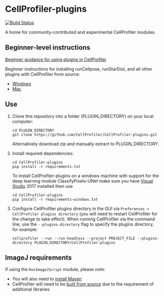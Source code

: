 CellProfiler-plugins
====================
[![Build Status](https://travis-ci.org/CellProfiler/CellProfiler-plugins.svg?branch=master)](https://travis-ci.org/CellProfiler/CellProfiler-plugins)

A home for community-contributed and experimental CellProfiler modules. 

## Beginner-level instructions
[Beginner guidance for using plugins in CellProfiler](https://github.com/CellProfiler/CellProfiler/blob/master/cellprofiler/data/help/other_plugins.rst) 

Beginner instructions for installing runCellpose, runStarDist, and all other plugins with CellProfiler from source: 
* [Windows](https://github.com/CellProfiler/CellProfiler-plugins/blob/master/Instructions/Install_environment_instructions_windows.pdf) 
* [Mac](https://github.com/CellProfiler/CellProfiler-plugins/blob/master/Instructions/Install_environment_instructions_mac.pdf)


## Use
1. Clone this repository into a folder (PLUGIN_DIRECTORY) on your local computer:
    ```
    cd PLUGIN_DIRECTORY
    git clone https://github.com/CellProfiler/CellProfiler-plugins.git
    ```
    
    Alternatively download zip and manually extract to PLUGIN_DIRECTORY.

1. Install required dependencies:
	```
	cd CellProfiler-plugins
	pip install -r requirements.txt
	```

    To install CellProfiler-plugins on a windows machine with support for the deep learning module ClassifyPixels-UNet make sure you have [Visual Studio](https://support.microsoft.com/help/2977003/the-latest-supported-visual-c-downloads) 2017 installed then use
    ```
    cd CellProfiler-plugins
    pip install -r requirements-windows.txt
    ```

1. Configure CellProfiler plugins directory in the GUI via `Preferences > CellProfiler plugins directory` (you will need to restart CellProfiler for the change to take effect). When running CellProfiler via the command line, use the `--plugins-directory` flag to specify the plugins directory, for example:
    ```
    cellprofiler --run --run-headless --project PROJECT_FILE --plugins-directory PLUGIN_DIRECTORY/CellProfiler-plugins
    ```

## ImageJ requirements

 If using the `RunImageJScript` module, please note:
 * You will also need to [install Maven](https://github.com/imagej/pyimagej/blob/master/doc/Install.md#installing-via-pip)
 * CellProfiler will need to be [built from source](https://github.com/CellProfiler/CellProfiler/blob/master/cellprofiler/data/help/other_plugins.rst) due to the requirement of additional libraries
